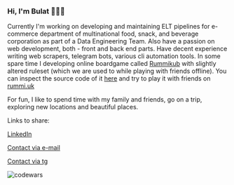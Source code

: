### Hi, I'm Bulat 👨🏻‍💻

Currently I'm working on developing and maintaining ELT pipelines for e-commerce department of multinational food, snack, and beverage corporation as part of a Data Engineering Team. Also have a passion on web development, both - front and back end parts. Have decent experience writing web scrapers, telegram bots, various cli automation tools. In some spare time I developing online boardgame called [Rummikub](https://en.wikipedia.org/wiki/Rummikub) with slightly altered ruleset (which we are used to while playing with friends offline). You can inspect the source code of it [here](https://github.com/ilov3/rummikub) and try to play it with friends on [rummi.uk](https://rummi.uk)

For fun, I like to spend time with my family and friends, go on a trip, exploring new locations and beautiful places.

Links to share:

[LinkedIn](https://www.linkedin.com/in/bulat-kurbangaliev/)

[Contact via e-mail](mailto:iloveudead@gmail.com)

[Contact via tg](https://t.me/bulatk116)

![codewars](https://www.codewars.com/users/ilov3/badges/small)
